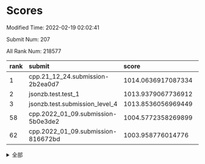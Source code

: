 # Scores

Modified Time: 2022-02-19 02:02:41

Submit Num: 207

All Rank Num: 218577

| rank |               submit               |       score        |       sigma        | pk_num |
| :--- | :--------------------------------- | :----------------- | :----------------- | :----- |
| 1    | cpp.21_12_24.submission-2b2ea0d7   | 1014.0636917087334 | 0.833762061067629  | 4223   |
| 2    | jsonzb.test.test_1                 | 1013.9379067736912 | 0.8190817832450736 | 4219   |
| 3    | jsonzb.test.submission_level_4     | 1013.8536056969449 | 0.8140915651632818 | 4220   |
| 58   | cpp.2022_01_09.submission-5b0e3de2 | 1004.5772358269899 | 0.7188602837207583 | 4227   |
| 62   | cpp.2022_01_09.submission-816672bd | 1003.958776014776  | 0.7113718564600391 | 4222   |


<details>
<summary>全部</summary>

| rank |                 submit                 |       score        |       sigma        | pk_num |
| :--- | :------------------------------------- | :----------------- | :----------------- | :----- |
| 1    | cpp.21_12_24.submission-2b2ea0d7       | 1014.0636917087334 | 0.833762061067629  | 4223   |
| 2    | jsonzb.test.test_1                     | 1013.9379067736912 | 0.8190817832450736 | 4219   |
| 3    | jsonzb.test.submission_level_4         | 1013.8536056969449 | 0.8140915651632818 | 4220   |
| 4    | gobigger.level_3.submission_level_3_32 | 1011.4854744142607 | 0.7909683851797025 | 4221   |
| 5    | gobigger.level_3.submission_level_3_8  | 1011.4339763734056 | 0.8032512949568474 | 4232   |
| 6    | gobigger.level_3.submission_level_3_0  | 1011.3870204301006 | 0.7752051992084291 | 4229   |
| 7    | gobigger.level_3.submission_level_3_25 | 1011.3372599740215 | 0.8135031631628628 | 4228   |
| 8    | gobigger.level_3.submission_level_3_2  | 1011.2511331086577 | 0.77509106267631   | 4226   |
| 9    | gobigger.level_3.submission_level_3_11 | 1011.1450731635396 | 0.7596101309131463 | 4224   |
| 10   | gobigger.level_3.submission_level_3_15 | 1011.1362456220231 | 0.7921516906337055 | 4225   |
| 11   | gobigger.level_3.submission_level_3_10 | 1011.1289933683832 | 0.7742273503444908 | 4225   |
| 12   | gobigger.level_3.submission_level_3_33 | 1010.9930219703533 | 0.7786614497427106 | 4222   |
| 13   | gobigger.level_3.submission_level_3_20 | 1010.941585149107  | 0.7410589218902511 | 4221   |
| 14   | gobigger.level_3.submission_level_3_47 | 1010.8838981890461 | 0.7722930550809957 | 4221   |
| 15   | gobigger.level_3.submission_level_3_16 | 1010.8722438024934 | 0.7732240460633595 | 4221   |
| 16   | gobigger.level_3.submission_level_3_6  | 1010.5777279644375 | 0.7640187654357589 | 4227   |
| 17   | gobigger.level_3.submission_level_3_7  | 1010.558881277715  | 0.7880249014992703 | 4227   |
| 18   | gobigger.level_3.submission_level_3_13 | 1010.552233575501  | 0.7668480354379463 | 4227   |
| 19   | gobigger.level_3.submission_level_3_27 | 1010.5101374756549 | 0.770905107588368  | 4219   |
| 20   | gobigger.level_3.submission_level_3_29 | 1010.4681324091446 | 0.752065055286753  | 4225   |
| 21   | gobigger.level_3.submission_level_3_4  | 1010.4622849855517 | 0.7693746881681852 | 4225   |
| 22   | gobigger.level_3.submission_level_3_26 | 1010.4281751673045 | 0.7613164325132045 | 4220   |
| 23   | gobigger.level_3.submission_level_3_34 | 1010.3773250424189 | 0.7543143060044328 | 4221   |
| 24   | gobigger.level_3.submission_level_3_48 | 1010.2857103278553 | 0.7587546551333701 | 4218   |
| 25   | gobigger.level_3.submission_level_3_38 | 1010.1406335262476 | 0.7618168182664377 | 4220   |
| 26   | gobigger.level_3.submission_level_3_17 | 1010.1181519791693 | 0.7638390818912384 | 4223   |
| 27   | gobigger.level_3.submission_level_3_1  | 1010.1066984608572 | 0.7819417799962499 | 4220   |
| 28   | gobigger.level_3.submission_level_3_21 | 1010.0994010167508 | 0.7399920588718366 | 4225   |
| 29   | gobigger.level_3.submission_level_3_19 | 1010.0462072771645 | 0.742620887937939  | 4219   |
| 30   | gobigger.level_3.submission_level_3_37 | 1010.0200608405237 | 0.7619083075850959 | 4220   |
| 31   | gobigger.level_3.submission_level_3_46 | 1010.0178131327197 | 0.7375363974020379 | 4225   |
| 32   | gobigger.level_3.submission_level_3_14 | 1010.0015279800939 | 0.7526688269156576 | 4226   |
| 33   | gobigger.level_3.submission_level_3_39 | 1009.9808257452587 | 0.7628520257831231 | 4219   |
| 34   | gobigger.level_3.submission_level_3_40 | 1009.9733076566739 | 0.7791459506167754 | 4223   |
| 35   | gobigger.level_3.submission_level_3_5  | 1009.9057898982853 | 0.7692966449912669 | 4224   |
| 36   | gobigger.level_3.submission_level_3_24 | 1009.8531844177065 | 0.7492879794753153 | 4219   |
| 37   | gobigger.level_3.submission_level_3_12 | 1009.8377300388792 | 0.763544021233751  | 4221   |
| 38   | gobigger.level_3.submission_level_3_31 | 1009.7827964994236 | 0.7562713662984977 | 4219   |
| 39   | gobigger.level_3.submission_level_3_22 | 1009.7231553286863 | 0.7603926020406577 | 4223   |
| 40   | gobigger.level_3.submission_level_3_44 | 1009.6851887298496 | 0.7534245567734295 | 4225   |
| 41   | gobigger.level_3.submission_level_3_23 | 1009.6831809817963 | 0.7365471775822084 | 4223   |
| 42   | gobigger.level_3.submission_level_3_36 | 1009.5553134137953 | 0.746914117320848  | 4221   |
| 43   | gobigger.level_3.submission_level_3_43 | 1009.5499770569726 | 0.7702879782129463 | 4220   |
| 44   | gobigger.level_3.submission_level_3_9  | 1009.51515347059   | 0.7637011326155135 | 4227   |
| 45   | gobigger.level_3.submission_level_3_28 | 1009.3871135553038 | 0.7595313121300963 | 4224   |
| 46   | gobigger.level_3.submission_level_3_18 | 1009.3612813920478 | 0.7484300446216094 | 4225   |
| 47   | gobigger.level_3.submission_level_3_45 | 1009.2387519877765 | 0.745018425323099  | 4224   |
| 48   | gobigger.level_3.submission_level_3_30 | 1009.1916316355175 | 0.7648751519688898 | 4222   |
| 49   | gobigger.level_3.submission_level_3_42 | 1009.0216418261482 | 0.7419488757716012 | 4226   |
| 50   | gobigger.level_3.submission_level_3_3  | 1008.5764230188679 | 0.7304517272409445 | 4228   |
| 51   | gobigger.level_3.submission_level_3_49 | 1008.5519273365358 | 0.7368710048081435 | 4223   |
| 52   | gobigger.level_3.submission_level_3_41 | 1008.5441006744314 | 0.7572241267405236 | 4221   |
| 53   | gobigger.level_3.submission_level_3_35 | 1008.4134577112112 | 0.7474584139848959 | 4221   |
| 54   | gobigger.level_1.submission_level_1_18 | 1005.1384331449623 | 0.7234400703350778 | 4221   |
| 55   | gobigger.level_1.submission_level_1_43 | 1004.7605727413929 | 0.7104532443257479 | 4220   |
| 56   | gobigger.level_1.submission_level_1_29 | 1004.6402946221001 | 0.7294266546140659 | 4222   |
| 57   | gobigger.level_1.submission_level_1_36 | 1004.5871388960735 | 0.7049579251030744 | 4220   |
| 58   | cpp.2022_01_09.submission-5b0e3de2     | 1004.5772358269899 | 0.7188602837207583 | 4227   |
| 59   | gobigger.level_1.submission_level_1_12 | 1004.5696876240224 | 0.7243573111849995 | 4224   |
| 60   | gobigger.level_1.submission_level_1_34 | 1004.1678316697263 | 0.7095039811379089 | 4224   |
| 61   | gobigger.level_1.submission_level_1_1  | 1004.0970544278786 | 0.7142292892823097 | 4219   |
| 62   | cpp.2022_01_09.submission-816672bd     | 1003.958776014776  | 0.7113718564600391 | 4222   |
| 63   | gobigger.level_1.submission_level_1_32 | 1003.9457446007289 | 0.7169343935003326 | 4214   |
| 64   | gobigger.level_1.submission_level_1_38 | 1003.9438321048927 | 0.7149340727579175 | 4224   |
| 65   | gobigger.level_1.submission_level_1_6  | 1003.9124386807799 | 0.7175407887342374 | 4221   |
| 66   | gobigger.level_1.submission_level_1_21 | 1003.8474121847192 | 0.7143260650305203 | 4219   |
| 67   | gobigger.level_1.submission_level_1_45 | 1003.81119272873   | 0.7106295722968688 | 4225   |
| 68   | gobigger.level_1.submission_level_1_3  | 1003.7733770890683 | 0.7080741921344536 | 4225   |
| 69   | gobigger.level_1.submission_level_1_17 | 1003.7423481169321 | 0.7247020713176346 | 4223   |
| 70   | gobigger.level_1.submission_level_1_31 | 1003.740018349641  | 0.7273122074514389 | 4227   |
| 71   | gobigger.level_1.submission_level_1_8  | 1003.6790371913547 | 0.7196250729913358 | 4219   |
| 72   | gobigger.level_1.submission_level_1_13 | 1003.6179429092789 | 0.721062490098788  | 4224   |
| 73   | gobigger.level_1.submission_level_1_24 | 1003.5962064592499 | 0.7007757262645272 | 4221   |
| 74   | gobigger.level_1.submission_level_1_10 | 1003.5949705666976 | 0.71562610752879   | 4223   |
| 75   | gobigger.level_1.submission_level_1_46 | 1003.5499929931833 | 0.7171597480445236 | 4229   |
| 76   | gobigger.level_1.submission_level_1_40 | 1003.527357023802  | 0.7055048291061683 | 4220   |
| 77   | gobigger.level_1.submission_level_1_23 | 1003.5227357281809 | 0.7219363010268406 | 4228   |
| 78   | gobigger.level_1.submission_level_1_0  | 1003.4954078136269 | 0.7283553742992364 | 4230   |
| 79   | gobigger.level_1.submission_level_1_26 | 1003.4549549479786 | 0.7113907021518121 | 4223   |
| 80   | gobigger.level_1.submission_level_1_35 | 1003.4225665995976 | 0.7130770500305782 | 4229   |
| 81   | gobigger.level_1.submission_level_1_44 | 1003.3629644875283 | 0.7237735309896267 | 4221   |
| 82   | gobigger.level_1.submission_level_1_5  | 1003.3081287395509 | 0.7145944847512078 | 4225   |
| 83   | gobigger.level_1.submission_level_1_22 | 1003.2936765696418 | 0.7245285591346057 | 4226   |
| 84   | gobigger.level_1.submission_level_1_42 | 1003.2756046366519 | 0.7171445539291894 | 4224   |
| 85   | gobigger.level_1.submission_level_1_20 | 1003.1777448503343 | 0.7219107484590249 | 4222   |
| 86   | gobigger.level_1.submission_level_1_47 | 1003.1756187596047 | 0.7150607523065944 | 4224   |
| 87   | gobigger.level_1.submission_level_1_11 | 1003.1730626495217 | 0.7162172234857777 | 4227   |
| 88   | gobigger.level_1.submission_level_1_27 | 1003.1693159750555 | 0.7091396739702126 | 4223   |
| 89   | gobigger.level_1.submission_level_1_28 | 1003.1501561535664 | 0.711995541503681  | 4224   |
| 90   | gobigger.level_1.submission_level_1_7  | 1003.1418604633046 | 0.7015424508240646 | 4229   |
| 91   | gobigger.level_1.submission_level_1_25 | 1002.9981665925627 | 0.7177545129374736 | 4230   |
| 92   | gobigger.level_1.submission_level_1_14 | 1002.9310882439692 | 0.7235801029158382 | 4222   |
| 93   | gobigger.level_1.submission_level_1_2  | 1002.9155559604352 | 0.7079108705828341 | 4224   |
| 94   | gobigger.level_1.submission_level_1_33 | 1002.872576269713  | 0.7239848631085084 | 4222   |
| 95   | gobigger.level_1.submission_level_1_30 | 1002.8255814061638 | 0.7072121921472185 | 4220   |
| 96   | gobigger.level_1.submission_level_1_15 | 1002.8236418270168 | 0.7114984965297372 | 4228   |
| 97   | gobigger.level_1.submission_level_1_16 | 1002.6378754573838 | 0.7166615963913425 | 4222   |
| 98   | gobigger.level_1.submission_level_1_37 | 1002.6048027490285 | 0.7303198081182455 | 4225   |
| 99   | gobigger.level_1.submission_level_1_9  | 1002.5075417092064 | 0.7131299364494236 | 4225   |
| 100  | gobigger.level_1.submission_level_1_48 | 1002.3928297217929 | 0.7280040728840006 | 4226   |
| 101  | gobigger.level_1.submission_level_1_39 | 1002.3735808003966 | 0.7249524341764563 | 4226   |
| 102  | gobigger.level_1.submission_level_1_41 | 1002.2290741278268 | 0.7097450771547965 | 4223   |
| 103  | gobigger.level_1.submission_level_1_4  | 1001.9838137896037 | 0.7166640168013843 | 4229   |
| 104  | gobigger.level_1.submission_level_1_49 | 1001.5937227909358 | 0.7153946171432607 | 4225   |
| 105  | gobigger.level_1.submission_level_1_19 | 1000.9074660543075 | 0.7025485168632524 | 4222   |
| 106  | gobigger.random.submission_random_5    | 997.0942117341539  | 0.7095151000189314 | 4221   |
| 107  | gobigger.random.submission_random_9    | 997.0750213903251  | 0.7103502274083473 | 4228   |
| 108  | gobigger.random.submission_random_32   | 996.947573189673   | 0.7058618380317325 | 4227   |
| 109  | gobigger.random.submission_random_35   | 996.7768181284223  | 0.7101104253765345 | 4226   |
| 110  | gobigger.random.submission_random_16   | 996.7148725605539  | 0.7037708793042639 | 4228   |
| 111  | gobigger.random.submission_random_1    | 996.6322144082075  | 0.7028295120189466 | 4223   |
| 112  | gobigger.random.submission_random_41   | 996.6054538942593  | 0.7114421844265941 | 4227   |
| 113  | gobigger.random.submission_random_30   | 996.5593567922406  | 0.7090258863717153 | 4228   |
| 114  | gobigger.random.submission_random_14   | 996.4471394189294  | 0.7116310035926673 | 4225   |
| 115  | gobigger.random.submission_random_37   | 996.2644600005544  | 0.703468623289717  | 4225   |
| 116  | gobigger.random.submission_random_38   | 996.2536276817145  | 0.7172027979512292 | 4221   |
| 117  | gobigger.random.submission_random_29   | 996.2523325088898  | 0.7059942986794304 | 4224   |
| 118  | gobigger.random.submission_random_25   | 996.2402503449671  | 0.7082522405833873 | 4221   |
| 119  | gobigger.random.submission_random_23   | 996.2069140007817  | 0.7146163180921494 | 4223   |
| 120  | gobigger.random.submission_random_20   | 996.1091986344992  | 0.7197815229790246 | 4222   |
| 121  | gobigger.random.submission_random_6    | 996.0899610931999  | 0.7062392800050601 | 4224   |
| 122  | gobigger.random.submission_random_18   | 996.0670959830112  | 0.7130331841091357 | 4223   |
| 123  | gobigger.random.submission_random_47   | 996.0458831184743  | 0.7133603223766533 | 4226   |
| 124  | gobigger.random.submission_random_24   | 996.0331607917852  | 0.702967826286724  | 4219   |
| 125  | gobigger.random.submission_random_45   | 996.0009003685446  | 0.7093065200699783 | 4226   |
| 126  | gobigger.random.submission_random_40   | 995.9911862866106  | 0.7066967826013859 | 4226   |
| 127  | gobigger.random.submission_random_12   | 995.9495078273634  | 0.707864907602963  | 4223   |
| 128  | gobigger.random.submission_random_21   | 995.9413307666757  | 0.7145531256857798 | 4228   |
| 129  | gobigger.random.submission_random_22   | 995.9008886136238  | 0.6997145975054561 | 4221   |
| 130  | gobigger.random.submission_random_48   | 995.8930862925432  | 0.7126168641757616 | 4227   |
| 131  | gobigger.random.submission_random_33   | 995.8854044613237  | 0.7328420128336908 | 4224   |
| 132  | gobigger.random.submission_random_46   | 995.8779056987206  | 0.7198304596385854 | 4221   |
| 133  | gobigger.random.submission_random_10   | 995.8726626738459  | 0.7178124488173584 | 4228   |
| 134  | gobigger.random.submission_random_4    | 995.8574514900838  | 0.7273084932354348 | 4225   |
| 135  | gobigger.random.submission_random_49   | 995.8230727766621  | 0.6974715691263108 | 4225   |
| 136  | gobigger.random.submission_random_27   | 995.8124512027379  | 0.712673200432924  | 4227   |
| 137  | gobigger.random.submission_random_43   | 995.7389841737219  | 0.7195885228249906 | 4223   |
| 138  | gobigger.random.submission_random_8    | 995.6866819987455  | 0.703397790268083  | 4228   |
| 139  | gobigger.random.submission_random_28   | 995.6188959241817  | 0.7064914043077056 | 4225   |
| 140  | gobigger.random.submission_random_26   | 995.5878939120576  | 0.7183785960219334 | 4222   |
| 141  | gobigger.random.submission_random_39   | 995.5569926642099  | 0.7383448259155244 | 4225   |
| 142  | gobigger.random.submission_random_7    | 995.4677681629126  | 0.7165278126912807 | 4226   |
| 143  | gobigger.random.submission_random_36   | 995.4639870904558  | 0.7043505230860392 | 4224   |
| 144  | gobigger.random.submission_random_11   | 995.3715427472177  | 0.71632360898661   | 4220   |
| 145  | gobigger.random.submission_random_2    | 995.3596512074263  | 0.703702795392116  | 4223   |
| 146  | gobigger.random.submission_random_44   | 995.322396895407   | 0.701150407083063  | 4219   |
| 147  | gobigger.random.submission_random_17   | 995.248923395727   | 0.7248217606738611 | 4219   |
| 148  | gobigger.random.submission_random_15   | 995.1107036851073  | 0.713236657799352  | 4219   |
| 149  | gobigger.random.submission_random_31   | 995.1045818469661  | 0.7101868205995914 | 4230   |
| 150  | gobigger.random.submission_random_34   | 995.0580729675986  | 0.7156132557281465 | 4225   |
| 151  | gobigger.random.submission_random_42   | 995.0395703086609  | 0.7149409568692894 | 4224   |
| 152  | gobigger.random.submission_random_13   | 995.0042367199364  | 0.7291546589548619 | 4220   |
| 153  | gobigger.random.submission_random_0    | 994.9236740871112  | 0.7168622340314412 | 4231   |
| 154  | gobigger.random.submission_random_3    | 994.8189959219914  | 0.7185841449129786 | 4225   |
| 155  | gobigger.random.submission_random_19   | 994.671439415156   | 0.7118381699808628 | 4227   |
| 156  | gobigger.level_2.submission_level_2_13 | 993.9179383042069  | 0.7200431650295482 | 4224   |
| 157  | gobigger.level_2.submission_level_2_21 | 993.8271632851438  | 0.7117006911710401 | 4223   |
| 158  | gobigger.level_2.submission_level_2_11 | 993.3370200336625  | 0.743642360763421  | 4229   |
| 159  | gobigger.level_2.submission_level_2_6  | 993.1108905672904  | 0.7334912308847643 | 4223   |
| 160  | gobigger.level_2.submission_level_2_10 | 993.1002988492249  | 0.7438329635980704 | 4224   |
| 161  | gobigger.level_2.submission_level_2_12 | 993.0704761169261  | 0.7177805692450735 | 4223   |
| 162  | gobigger.level_2.submission_level_2_19 | 992.9582523005906  | 0.7547008353184008 | 4220   |
| 163  | gobigger.level_2.submission_level_2_23 | 992.7709117805093  | 0.7411550726333141 | 4228   |
| 164  | gobigger.level_2.submission_level_2_38 | 992.7585896069008  | 0.7291148654490758 | 4215   |
| 165  | gobigger.level_2.submission_level_2_25 | 992.7495633212623  | 0.7241092492462637 | 4225   |
| 166  | gobigger.level_2.submission_level_2_32 | 992.7169217316665  | 0.7376071278249945 | 4220   |
| 167  | gobigger.level_2.submission_level_2_22 | 992.6777286617857  | 0.747769969903819  | 4230   |
| 168  | gobigger.level_2.submission_level_2_17 | 992.5993574826617  | 0.7327670487045571 | 4227   |
| 169  | gobigger.level_2.submission_level_2_9  | 992.5793712871795  | 0.7415402495276295 | 4222   |
| 170  | gobigger.level_2.submission_level_2_41 | 992.5633886946309  | 0.7547435131934973 | 4224   |
| 171  | gobigger.level_2.submission_level_2_33 | 992.4806288906033  | 0.7401226862066259 | 4222   |
| 172  | gobigger.level_2.submission_level_2_2  | 992.4121270942888  | 0.747733424130405  | 4223   |
| 173  | gobigger.level_2.submission_level_2_42 | 992.4113480343977  | 0.7402843265013415 | 4224   |
| 174  | gobigger.level_2.submission_level_2_28 | 992.1639193271179  | 0.7500450399428581 | 4218   |
| 175  | gobigger.level_2.submission_level_2_3  | 992.1353711903785  | 0.7424020362296203 | 4222   |
| 176  | gobigger.level_2.submission_level_2_30 | 992.0603645637718  | 0.7393216424530703 | 4224   |
| 177  | gobigger.level_2.submission_level_2_29 | 992.0333113850551  | 0.7432488020053298 | 4227   |
| 178  | gobigger.level_2.submission_level_2_40 | 991.937450708385   | 0.7429468157527697 | 4231   |
| 179  | gobigger.level_2.submission_level_2_18 | 991.8200718464082  | 0.7379680850585992 | 4221   |
| 180  | gobigger.level_2.submission_level_2_0  | 991.7308882312068  | 0.7411084766035638 | 4223   |
| 181  | gobigger.level_2.submission_level_2_34 | 991.6517350676156  | 0.7534818840026558 | 4223   |
| 182  | gobigger.level_2.submission_level_2_44 | 991.6379561507667  | 0.7444717192506194 | 4226   |
| 183  | gobigger.level_2.submission_level_2_14 | 991.6097093234933  | 0.7510992770567149 | 4223   |
| 184  | gobigger.level_2.submission_level_2_27 | 991.6055693162651  | 0.7645149655085955 | 4228   |
| 185  | gobigger.level_2.submission_level_2_48 | 991.5719467853288  | 0.7442063608091911 | 4221   |
| 186  | gobigger.level_2.submission_level_2_49 | 991.5435697556726  | 0.7584474770849778 | 4222   |
| 187  | gobigger.level_2.submission_level_2_39 | 991.4902094139693  | 0.7542526024724363 | 4223   |
| 188  | gobigger.level_2.submission_level_2_43 | 991.4622079215488  | 0.7478073367771768 | 4224   |
| 189  | gobigger.level_2.submission_level_2_8  | 991.4285211687876  | 0.7580518938243401 | 4224   |
| 190  | gobigger.level_2.submission_level_2_31 | 991.3204694524334  | 0.7737266271978707 | 4224   |
| 191  | gobigger.level_2.submission_level_2_35 | 991.2592480953324  | 0.7665671308336017 | 4224   |
| 192  | gobigger.level_2.submission_level_2_45 | 991.2193548969943  | 0.7648747688371993 | 4226   |
| 193  | gobigger.level_2.submission_level_2_15 | 991.2111645855151  | 0.7511063318242421 | 4225   |
| 194  | gobigger.level_2.submission_level_2_7  | 991.1691702555423  | 0.7557232716326848 | 4222   |
| 195  | gobigger.level_2.submission_level_2_36 | 991.1561637989531  | 0.7547580401138231 | 4222   |
| 196  | gobigger.level_2.submission_level_2_26 | 991.0760602402055  | 0.7479839429138823 | 4223   |
| 197  | gobigger.level_2.submission_level_2_47 | 990.95854119912    | 0.7421943152522347 | 4224   |
| 198  | gobigger.level_2.submission_level_2_16 | 990.9500702420272  | 0.7579793940233087 | 4224   |
| 199  | gobigger.level_2.submission_level_2_1  | 990.8606560270118  | 0.7399346692650924 | 4224   |
| 200  | gobigger.level_2.submission_level_2_24 | 990.799447551778   | 0.7569588857803174 | 4224   |
| 201  | gobigger.level_2.submission_level_2_37 | 990.7500866239657  | 0.764747148674544  | 4220   |
| 202  | gobigger.level_2.submission_level_2_46 | 990.578970495256   | 0.7620849071669108 | 4222   |
| 203  | gobigger.level_2.submission_level_2_4  | 990.4994869824839  | 0.7731562520859454 | 4228   |
| 204  | gobigger.level_2.submission_level_2_20 | 990.2617605296566  | 0.775377291967438  | 4220   |
| 205  | gobigger.level_2.submission_level_2_5  | 989.755444165856   | 0.755432073572193  | 4230   |
| 206  | gobigger.none.submission_none_1        | 979.0654938517631  | 1.2415526083032156 | 4224   |
| 207  | gobigger.none.submission_none_0        | 978.5557182800377  | 1.3411101683381863 | 4223   |

</details>